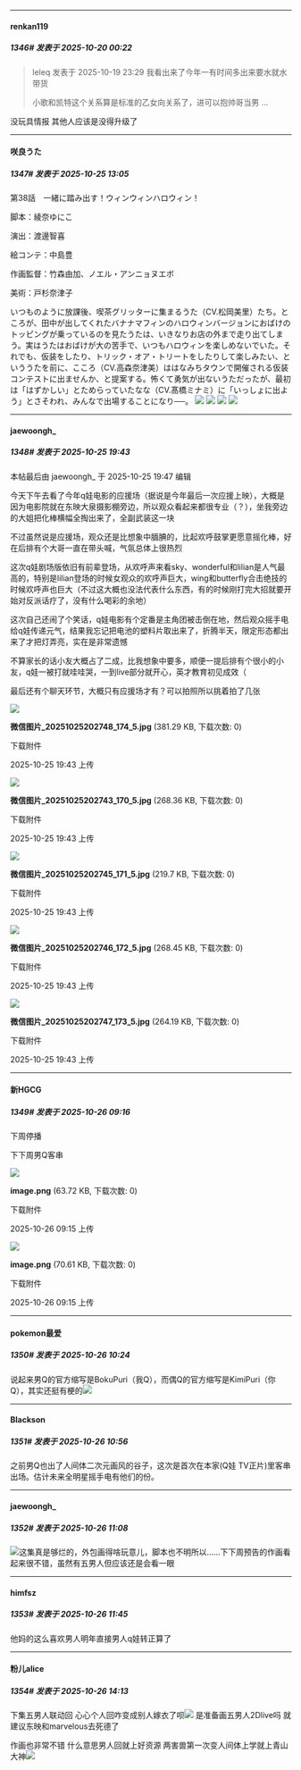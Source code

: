 ﻿
*****

####  renkan119  
##### 1346#       发表于 2025-10-20 00:22

<blockquote>leleq 发表于 2025-10-19 23:29
我看出来了今年一有时间多出来要水就水带货

小歌和凯特这个关系算是标准的乙女向关系了，进可以抱帅哥当男 ...</blockquote>
没玩具情报 其他人应该是没得升级了

*****

####  咲良うた  
##### 1347#       发表于 2025-10-25 13:05

第38話　一緒に踏み出す！ウィンウィンハロウィン！

脚本：綾奈ゆにこ

演出：渡邊智喜

絵コンテ：中島豊

作画監督：竹森由加、ノエル・アンニョヌエボ

美術：戸杉奈津子

いつものように放課後、喫茶グリッターに集まるうた（CV.松岡美里）たち。ところが、田中が出してくれたバナナマフィンのハロウィンバージョンにおばけのトッピングが乗っているのを見たうたは、いきなりお店の外まで走り出てしまう。実はうたはおばけが大の苦手で、いつもハロウィンを楽しめないでいた。それでも、仮装をしたり、トリック・オア・トリートをしたりして楽しみたい、といううたを前に、こころ（CV.高森奈津美）ははなみちタウンで開催される仮装コンテストに出ませんか、と提案する。怖くて勇気が出ないうただったが、最初は「はずかしい」とためらっていたなな（CV.髙橋ミナミ）に「いっしょに出よう」とさそわれ、みんなで出場することになり──。
<img src="https://files.catbox.moe/lq5nly.jpg" referrerpolicy="no-referrer">
<img src="https://files.catbox.moe/rl55qc.jpg" referrerpolicy="no-referrer">
<img src="https://files.catbox.moe/zbrddi.jpg" referrerpolicy="no-referrer">
<img src="https://files.catbox.moe/k2xzac.jpg" referrerpolicy="no-referrer">


*****

####  jaewoongh_  
##### 1348#       发表于 2025-10-25 19:43

 本帖最后由 jaewoongh_ 于 2025-10-25 19:47 编辑 

今天下午去看了今年q娃电影的应援场（据说是今年最后一次应援上映），大概是因为电影院就在东映大泉摄影棚旁边，所以观众看起来都很专业（？），坐我旁边的大姐把化棒横幅全掏出来了，全副武装这一块

不过虽然说是应援场，观众还是比想象中腼腆的，比起欢呼鼓掌更愿意摇化棒，好在后排有个大哥一直在带头喊，气氛总体上很热烈

这次q娃剧场版依旧有前辈登场，从欢呼声来看sky、wonderful和lilian是人气最高的，特别是lilian登场的时候女观众的欢呼声巨大，wing和butterfly合击绝技的时候欢呼声也巨大（不过这大概也没法代表什么东西，有的时候刚打完大招就要开始对反派话疗了，没有什么喝彩的余地）

这次自己还闹了个笑话，q娃电影有个定番是主角团被击倒在地，然后观众摇手电给q娃传递元气，结果我忘记把电池的塑料片取出来了，折腾半天，限定形态都出来了才把灯弄亮，实在是非常遗憾

不算家长的话小友大概占了二成，比我想象中要多，顺便一提后排有个很小的小友，q娃一被打就哇哇哭，一到live部分就开心，英才教育初见成效（

最后还有个聊天环节，大概只有应援场才有？可以拍照所以挑着拍了几张

<img src="https://img.stage1st.com/forum/202510/25/194316oekk0gl0lc2facee.jpg" referrerpolicy="no-referrer">

<strong>微信图片_20251025202748_174_5.jpg</strong> (381.29 KB, 下载次数: 0)

下载附件

2025-10-25 19:43 上传

<img src="https://img.stage1st.com/forum/202510/25/194320tigir2x0d15g77rd.jpg" referrerpolicy="no-referrer">

<strong>微信图片_20251025202743_170_5.jpg</strong> (268.36 KB, 下载次数: 0)

下载附件

2025-10-25 19:43 上传

<img src="https://img.stage1st.com/forum/202510/25/194319xxitqdtzkd8tdz5e.jpg" referrerpolicy="no-referrer">

<strong>微信图片_20251025202745_171_5.jpg</strong> (219.7 KB, 下载次数: 0)

下载附件

2025-10-25 19:43 上传

<img src="https://img.stage1st.com/forum/202510/25/194318onzv5ek40nv88g5i.jpg" referrerpolicy="no-referrer">

<strong>微信图片_20251025202746_172_5.jpg</strong> (268.45 KB, 下载次数: 0)

下载附件

2025-10-25 19:43 上传

<img src="https://img.stage1st.com/forum/202510/25/194317uew6ilarigle6eir.jpg" referrerpolicy="no-referrer">

<strong>微信图片_20251025202747_173_5.jpg</strong> (264.19 KB, 下载次数: 0)

下载附件

2025-10-25 19:43 上传


*****

####  新HGCG  
##### 1349#       发表于 2025-10-26 09:16

下周停播

下下周男Q客串

<img src="https://img.stage1st.com/forum/202510/26/091547pg3844jgixf8jggy.png" referrerpolicy="no-referrer">

<strong>image.png</strong> (63.72 KB, 下载次数: 0)

下载附件

2025-10-26 09:15 上传

<img src="https://img.stage1st.com/forum/202510/26/091559wy37jr3cy7wjytjr.png" referrerpolicy="no-referrer">

<strong>image.png</strong> (70.61 KB, 下载次数: 0)

下载附件

2025-10-26 09:15 上传


*****

####  pokemon最爱  
##### 1350#       发表于 2025-10-26 10:24

说起来男Q的官方缩写是BokuPuri（我Q），而偶Q的官方缩写是KimiPuri（你Q），其实还挺有梗的<img src="https://static.stage1st.com/image/smiley/face2017/067.png" referrerpolicy="no-referrer">


*****

####  Blackson  
##### 1351#       发表于 2025-10-26 10:56

之前男Q也出了人间体二次元画风的谷子，这次是首次在本家(Q娃 TV正片)里客串出场。估计未来全明星摇手电有他们的份。


*****

####  jaewoongh_  
##### 1352#       发表于 2025-10-26 11:08

<img src="https://static.stage1st.com/image/smiley/face2017/001.png" referrerpolicy="no-referrer">这集真是够烂的，外包画得啥玩意儿，脚本也不明所以……下下周预告的作画看起来很不错，虽然有五男人但应该还是会看一眼


*****

####  himfsz  
##### 1353#       发表于 2025-10-26 11:45

他妈的这么喜欢男人明年直接男人q娃转正算了


*****

####  粉儿alice  
##### 1354#       发表于 2025-10-26 14:13

下集五男人联动回 心心个人回咋变成别人嫁衣了呗<img src="https://static.stage1st.com/image/smiley/face2017/057.png" referrerpolicy="no-referrer">
是准备画五男人2Dlive吗 就建议东映和marvelous去死德了

作画也非常不错 什么意思男人回就上好资源 两害兽第一次变人间体上学就上青山大神<img src="https://static.stage1st.com/image/smiley/face2017/067.png" referrerpolicy="no-referrer">

